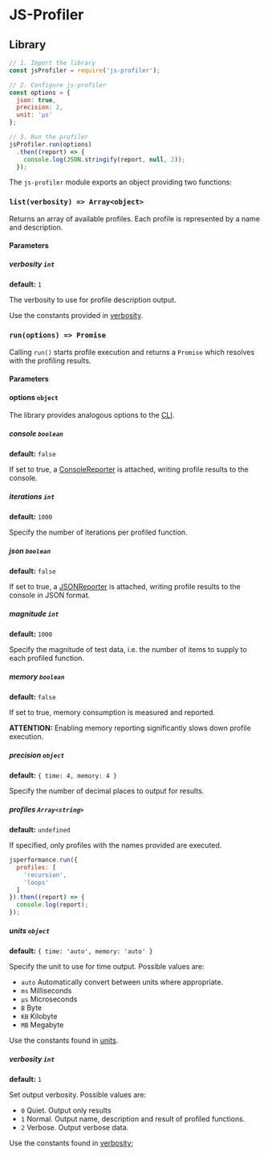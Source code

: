# JS-Profiler

## Library

```javascript
// 1. Import the library
const jsProfiler = require('js-profiler');

// 2. Configure js-profiler
const options = {
  json: true,
  precision: 2,
  unit: 'µs'
};

// 3. Run the profiler
jsProfiler.run(options)
  .then((report) => {
    console.log(JSON.stringify(report, null, 2));
  });
```

The `js-profiler` module exports an object providing two functions:

### `list(verbosity) => Array<object>`

Returns an array of available profiles. Each profile is represented by a name and description.

#### Parameters

##### verbosity `int`

**default:** `1`

The verbosity to use for profile description output.

Use the constants provided in [verbosity](../lib/support/verbosity/index.js).

### `run(options) => Promise`

Calling `run()` starts profile execution and returns a `Promise` which resolves with the profiling results.

#### Parameters

#### options `object`

The library provides analogous options to the [CLI](cli.md).

##### console `boolean`

**default:** `false`

If set to true, a [ConsoleReporter](../lib/reporter/console/index.js) is attached, writing profile results to the console.

##### iterations `int`

**default:** `1000`

Specify the number of iterations per profiled function.

##### json `boolean`

**default:** `false`

If set to true, a [JSONReporter](../lib/reporter/json/index.js) is attached, writing profile results to the console in JSON format.

##### magnitude `int`

**default:** `1000`

Specify the magnitude of test data, i.e. the number of items to supply to each profiled function.

##### memory `boolean`

**default:** `false`

If set to true, memory consumption is measured and reported.

**ATTENTION:** Enabling memory reporting significantly slows down profile execution.

##### precision `object`

**default:** `{
  time: 4,
  memory: 4
}`

Specify the number of decimal places to output for results.

##### profiles `Array<string>`

**default:** `undefined`

If specified, only profiles with the names provided are executed.

```javascript
jsperformance.run({
  profiles: [
    'recursion',
    'loops'
  ]
}).then((report) => {
  console.log(report);
});
```

##### units `object`

**default:** `{
  time: 'auto',
  memory: 'auto'
}`

Specify the unit to use for time output. Possible values are:

* `auto`  Automatically convert between units where appropriate.
* `ms`    Milliseconds
* `µs`    Microseconds
* `B`     Byte
* `KB`    Kilobyte
* `MB`    Megabyte

Use the constants found in [units](../lib/support/units/index.js).

##### verbosity `int`

**default:** `1`

Set output verbosity. Possible values are:

* `0` Quiet. Output only results
* `1` Normal. Output name, description and result of profiled functions.
* `2` Verbose. Output verbose data.

Use the constants found in [verbosity](../lib/support/verbosity/index.js);

